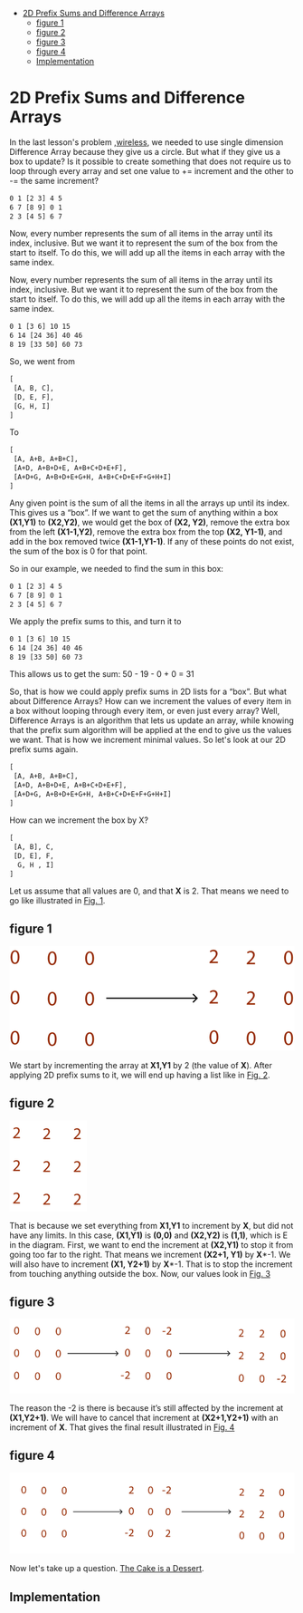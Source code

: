 <!-- TOC -->

- [2D Prefix Sums and Difference Arrays](#2d-prefix-sums-and-difference-arrays)
    - [figure 1](#figure-1)
    - [figure 2](#figure-2)
    - [figure 3](#figure-3)
    - [figure 4](#figure-4)
    - [Implementation](#implementation)

<!-- /TOC -->
# 2D Prefix Sums and Difference Arrays
In the last lesson's problem ,[wireless](http://wcipeg.com/problem/ccc09s5), we needed to use single dimension Difference Array because they give us a circle. But what if they give us a box to update? Is it possible to create something that does not require us to loop through every array and set one value to += increment and the other to -= the same increment? <!-- شو؟ -->

```
0 1 [2 3] 4 5
6 7 [8 9] 0 1
2 3 [4 5] 6 7
```
<!-- شو؟ -->
Now, every number represents the sum of all items in the array until its index, inclusive. But we want it to represent the sum of the box from the start to itself. To do this, we will add up all the items in each array with the same index.

Now, every number represents the sum of all items in the array until its index, inclusive. But we want it to represent the sum of the box from the start to itself. To do this, we will add up all the items in each array with the same index.
```
0 1 [3 6] 10 15
6 14 [24 36] 40 46
8 19 [33 50] 60 73
```
So, we went from
```
[
 [A, B, C],
 [D, E, F],
 [G, H, I]
]
```
To
```
[
 [A, A+B, A+B+C],
 [A+D, A+B+D+E, A+B+C+D+E+F],
 [A+D+G, A+B+D+E+G+H, A+B+C+D+E+F+G+H+I]
]
```
Any given point is the sum of all the items in all the arrays up until its index. This gives us a “box”. If we want to get the sum of anything within a box **(X1,Y1)** to **(X2,Y2)**, we would get the box of **(X2, Y2)**, remove the extra box from the left **(X1-1,Y2)**, remove the extra box from the top **(X2, Y1-1)**, and add in the box removed twice **(X1-1,Y1-1)**. If any of these points do not exist, the sum of the box is 0 for that point.

So in our example, we needed to find the sum in this box:
```
0 1 [2 3] 4 5
6 7 [8 9] 0 1
2 3 [4 5] 6 7
```
We apply the prefix sums to this, and turn it to
```
0 1 [3 6] 10 15
6 14 [24 36] 40 46
8 19 [33 50] 60 73
```
This allows us to get the sum: 50 - 19 - 0 + 0 = 31

So, that is how we could apply prefix sums in 2D lists for a “box”. But what about Difference Arrays? How can we increment the values of every item in a box without looping through every item, or even just every array? Well, Difference Arrays is an algorithm that lets us update an array, while knowing that the prefix sum algorithm will be applied at the end to give us the values we want. That is how we increment minimal values. So let's look at our 2D prefix sums again.
```
[
 [A, A+B, A+B+C],
 [A+D, A+B+D+E, A+B+C+D+E+F],
 [A+D+G, A+B+D+E+G+H, A+B+C+D+E+F+G+H+I]
]
```
How can we increment the box by X?
```
[
 [A, B], C,
 [D, E], F,
  G, H , I]
]
```
 Let us assume that all values are 0, and that **X** is 2. That means we need to go like illustrated in [Fig. 1](##figure-1).
## figure 1
![](Images/img11.png)

We start by incrementing the array at **X1,Y1** by 2 (the value of **X**). After applying 2D prefix sums to it, we will end up having a list like in [Fig. 2](##figure-2).
## figure 2
![](Images/img12.png)

That is because we set everything from **X1,Y1** to increment by **X**, but did not have any limits. In this case, **(X1,Y1)** is **(0,0)** and **(X2,Y2)** is **(1,1)**, which is E in the diagram. First, we want to end the increment at **(X2,Y1)** to stop it from going too far to the right. That means we increment **(X2+1, Y1)** by **X**\*-1. We will also have to increment **(X1, Y2+1)** by **X**\*-1. That is to stop the increment from touching anything outside the box. Now, our values look in [Fig. 3](##figure-3)
## figure 3
![](Images/img13.png)

The reason the -2 is there is because it’s still affected by the increment at **(X1,Y2+1)**. We will have to cancel that increment at **(X2+1,Y2+1)** with an increment of **X**. That gives the final result illustrated in [Fig. 4](##figure-4)
## figure 4
![](Images/img14.png)

Now let's take up a question. [The Cake is a Dessert](http://wcipeg.com/problem/cake).
## Implementation